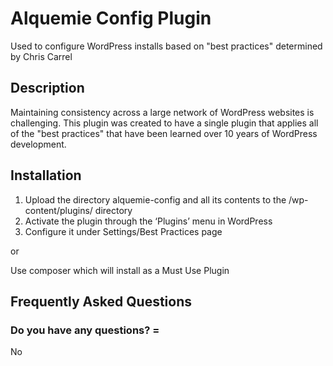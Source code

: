 # Alquemie Config Plugin

Used to configure WordPress installs based on "best practices" determined by Chris Carrel

## Description

Maintaining consistency across a large network of WordPress websites is challenging.  This plugin was created to have a single plugin that applies all of the "best practices" that have been learned over 10 years of WordPress development.

## Installation

1. Upload the directory alquemie-config and all its contents to the /wp-content/plugins/ directory
2. Activate the plugin through the ‘Plugins’ menu in WordPress
3. Configure it under Settings/Best Practices page

or 

Use composer which will install as a Must Use Plugin

## Frequently Asked Questions

###  Do you have any questions? =

No

